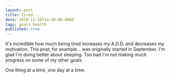 ```yaml
---
layout: post
title: Tired...
date: 2018-11-26T14:50:00.000Z
tags: goals health
published: true
---
```

It's incredible how much being tired increases my A.D.D. and decreases my motivation. This post, for example... was originally started in September. I'm glad I'm doing better about sleeping. Too bad I'm not making much progress on some of my other goals. 

One thing at a time, one day at a time. 
